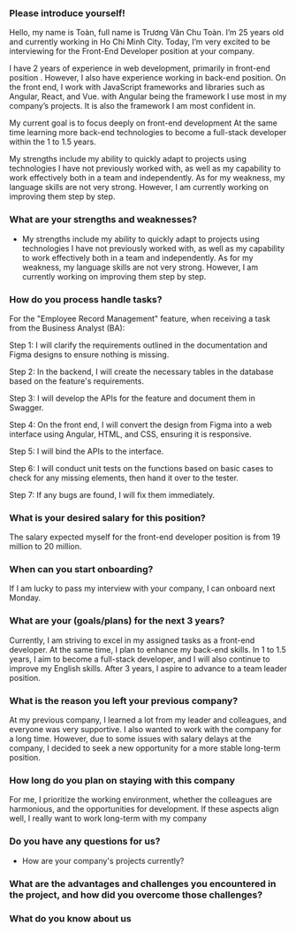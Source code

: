 ### Please introduce yourself!
Hello, my name is Toàn, full name is Trương Văn Chu Toàn. I’m 25 years old and currently working in Ho Chi Minh City. Today, I’m very excited to be interviewing for the Front-End Developer position at your company.

I have 2 years of experience in web development, primarily in front-end position .  However, I also have experience working in back-end position. On the front end, I work with JavaScript frameworks and libraries such as Angular, React, and Vue. with Angular being the framework I use most in my company’s projects. It is also the framework I am most confident in.

My current goal is to focus deeply on front-end development At the same time learning more back-end technologies to become a full-stack developer within the 1 to 1.5 years.

My strengths include my ability to quickly adapt to projects using technologies I have not previously worked with, as well as my capability to work effectively both in a team and independently.
As for my weakness, my language skills are not very strong. However, I am currently working on improving them step by step.

### What are your strengths and weaknesses?
- My strengths include my ability to quickly adapt to projects using technologies I have not previously worked with, as well as my capability to work effectively both in a team and independently. As for my weakness, my language skills are not very strong. However, I am currently working on improving them step by step.


### How do you process handle tasks?
For the "Employee Record Management" feature, when receiving a task from the Business Analyst (BA):

Step 1: I will clarify the requirements outlined in the documentation and Figma designs to ensure nothing is missing.

Step 2: In the backend, I will create the necessary tables in the database based on the feature's requirements.

Step 3: I will develop the APIs for the feature and document them in Swagger.

Step 4: On the front end, I will convert the design from Figma into a web interface using Angular, HTML, and CSS, ensuring it is responsive.

Step 5: I will bind the APIs to the interface.

Step 6: I will conduct unit tests on the functions based on basic cases to check for any missing elements, then hand it over to the tester.

Step 7: If any bugs are found, I will fix them immediately.


### What is your desired salary for this position?
The salary expected myself  for the front-end developer position  is from 19 million to 20 million.


### When can you start onboarding?
If I am lucky to pass my interview with your company, I can onboard next Monday.

### What are your (goals/plans) for the next 3 years?
Currently, I am striving to excel in my assigned tasks as a front-end developer. At the same time, I plan to enhance my back-end skills. In 1 to 1.5 years, I aim to become a full-stack developer, and I will also continue to improve my English skills. 
After 3 years, I aspire to advance to a team leader position.

### What is the reason you left your previous company?
At my previous company, I learned a lot from my leader and colleagues, and everyone was very supportive. I also wanted to work with the company for a long time. However, due to some issues with salary delays at the company, I decided to seek a new opportunity for a more stable long-term position.

### How long do you plan on staying with this company
For me, I prioritize the working environment, whether the colleagues are harmonious, and the opportunities for development. If these aspects align well, I really want to work long-term with my company

### Do you have any questions for us?
- How are your company's projects currently?

### What are the advantages and challenges you encountered in the project, and how did you overcome those challenges?


### What do you know about us